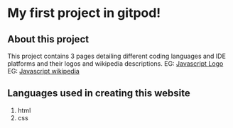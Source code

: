 # My first project in gitpod!

## About this project
This project contains 3 pages detailing different coding languages and IDE platforms and their logos and wikipedia descriptions.
EG: [Javascript Logo](https://thumbs.dreamstime.com/b/javascript-logo-javascript-logo-white-background-vector-format-available-136765881.jpg)
EG: [Javascript wikipedia](https://en.wikipedia.org/wiki/JavaScript)

## Languages used in creating this website
1. html
2. css



